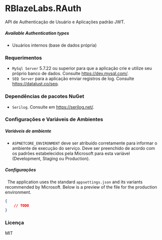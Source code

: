 # RBlazeLabs.RAuth

API de Authenticação de Usuário e Aplicações padrão JWT.

##### Available Authentication types
- Usuários internos (base de dados própria)

### Requerimentos
- `MySql Server` 5.7.22 ou superior para que a aplicação crie e utilize seu próprio banco de dados. Consulte https://dev.mysql.com/.
- `SEQ Server` para a aplicação enviar registros de log. Consulte https://datalust.co/seq.

### Dependências de pacotes NuGet
- `Serilog`. Consulte em https://serilog.net/.

### Configurações e Variáveis de Ambientes

##### Variáveis de ambiente
- `ASPNETCORE_ENVIRONMENT` deve ser atribuído corretamente para informar o ambiente de execução do serviço. Deve ser preenchido de acordo com os padrões estabelecidos pela Microsoft para esta variável (Development, Staging ou Production).
##### Configurações
&nbsp;
The application uses the standard `appsettings.json` and its variants recommended by Microsoft. Below is a preview of the file for the production environment.

```json
{
	// TODO
}

```

### Licença
MIT

